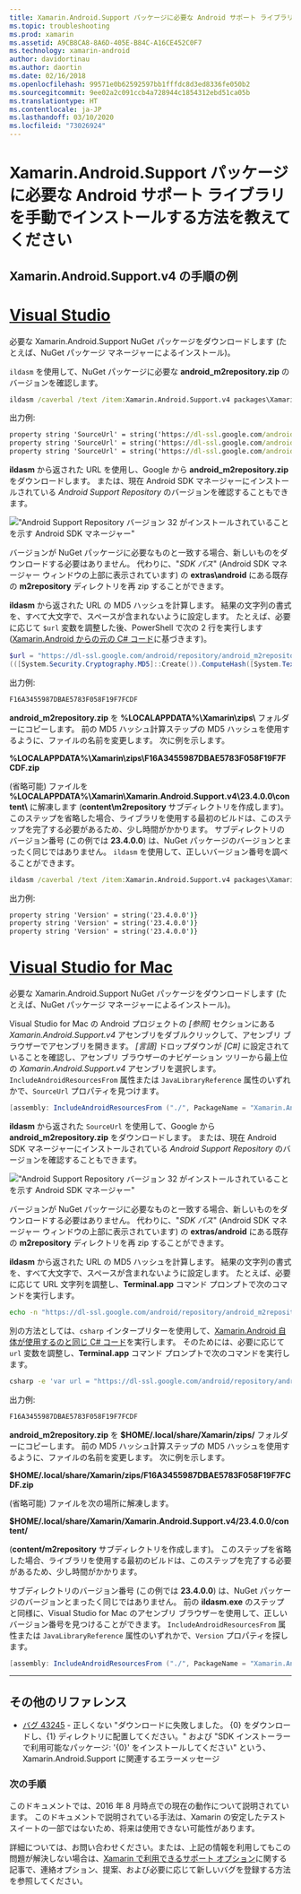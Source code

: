 ```yaml
---
title: Xamarin.Android.Support パッケージに必要な Android サポート ライブラリを手動でインストールする方法を教えてください
ms.topic: troubleshooting
ms.prod: xamarin
ms.assetid: A9CB8CA8-8A6D-405E-B84C-A16CE452C0F7
ms.technology: xamarin-android
author: davidortinau
ms.author: daortin
ms.date: 02/16/2018
ms.openlocfilehash: 99571e0b62592597bb1fffdc8d3ed8336fe050b2
ms.sourcegitcommit: 9ee02a2c091ccb4a728944c1854312ebd51ca05b
ms.translationtype: HT
ms.contentlocale: ja-JP
ms.lasthandoff: 03/10/2020
ms.locfileid: "73026924"
---
```

# <a name="how-can-i-manually-install-the-android-support-libraries-required-by-the-xamarinandroidsupport-packages"></a>Xamarin.Android.Support パッケージに必要な Android サポート ライブラリを手動でインストールする方法を教えてください

## <a name="example-steps-for-xamarinandroidsupportv4"></a>Xamarin.Android.Support.v4 の手順の例 

# <a name="visual-studio"></a>[Visual Studio](#tab/windows)

必要な Xamarin.Android.Support NuGet パッケージをダウンロードします (たとえば、NuGet パッケージ マネージャーによるインストール)。

`ildasm` を使用して、NuGet パッケージに必要な **android_m2repository.zip** のバージョンを確認します。

```cmd
ildasm /caverbal /text /item:Xamarin.Android.Support.v4 packages\Xamarin.Android.Support.v4.23.4.0.1\lib\MonoAndroid403\Xamarin.Android.Support.v4.dll | findstr SourceUrl
```

出力例:

```cmd
property string 'SourceUrl' = string('https://dl-ssl.google.com/android/repository/android_m2repository_r32.zip')
property string 'SourceUrl' = string('https://dl-ssl.google.com/android/repository/android_m2repository_r32.zip')
property string 'SourceUrl' = string('https://dl-ssl.google.com/android/repository/android_m2repository_r32.zip')
```

**ildasm** から返された URL を使用し、Google から **android\_m2repository.zip** をダウンロードします。 または、現在 Android SDK マネージャーにインストールされている _Android Support Repository_ のバージョンを確認することもできます。

!["Android Support Repository バージョン 32 がインストールされていることを示す Android SDK マネージャー"](install-android-support-library-images/sdk-extras.png)

バージョンが NuGet パッケージに必要なものと一致する場合、新しいものをダウンロードする必要はありません。 代わりに、"_SDK パス_" (Android SDK マネージャー ウィンドウの上部に表示されています) の **extras\\android** にある既存の **m2repository** ディレクトリを再 zip することができます。

**ildasm** から返された URL の MD5 ハッシュを計算します。 結果の文字列の書式を、すべて大文字で、スペースが含まれないように設定します。 たとえば、必要に応じて `$url` 変数を調整した後、PowerShell で次の 2 行を実行します ([Xamarin.Android からの元の C# コード](https://github.com/xamarin/xamarin-android/blob/8e8a4dd90f26eb39172876cc52181b6639e20524/src/Xamarin.Android.Build.Tasks/Tasks/GetAdditionalResourcesFromAssemblies.cs#L208)に基づきます)。

```powershell
$url = "https://dl-ssl.google.com/android/repository/android_m2repository_r32.zip"
(([System.Security.Cryptography.MD5]::Create()).ComputeHash([System.Text.Encoding]::UTF8.GetBytes($url)) | %{ $_.ToString("X02") }) -join ""
```

出力例:

```powershell
F16A3455987DBAE5783F058F19F7FCDF
```

**android\_m2repository.zip** を **%LOCALAPPDATA%\\Xamarin\\zips\\** フォルダーにコピーします。 前の MD5 ハッシュ計算ステップの MD5 ハッシュを使用するように、ファイルの名前を変更します。 次に例を示します。

**%LOCALAPPDATA%\\Xamarin\\zips\\F16A3455987DBAE5783F058F19F7FCDF.zip**

(省略可能) ファイルを **%LOCALAPPDATA%\\Xamarin\\Xamarin.Android.Support.v4\\23.4.0.0\\content\\** に解凍します (**content\\m2repository** サブディレクトリを作成します)。 このステップを省略した場合、ライブラリを使用する最初のビルドは、このステップを完了する必要があるため、少し時間がかかります。
サブディレクトリのバージョン番号 (この例では **23.4.0.0**) は、NuGet パッケージのバージョンとまったく同じではありません。 `ildasm` を使用して、正しいバージョン番号を調べることができます。

```cmd
ildasm /caverbal /text /item:Xamarin.Android.Support.v4 packages\Xamarin.Android.Support.v4.23.4.0.1\lib\MonoAndroid403\Xamarin.Android.Support.v4.dll | findstr /C:"string 'Version'"
```

出力例:

```cmd
property string 'Version' = string('23.4.0.0')}
property string 'Version' = string('23.4.0.0')}
property string 'Version' = string('23.4.0.0')}
```

# <a name="visual-studio-for-mac"></a>[Visual Studio for Mac](#tab/macos)

必要な Xamarin.Android.Support NuGet パッケージをダウンロードします (たとえば、NuGet パッケージ マネージャーによるインストール)。

Visual Studio for Mac の Android プロジェクトの _[参照]_ セクションにある _Xamarin.Android.Support.v4_ アセンブリをダブルクリックして、アセンブリ ブラウザーでアセンブリを開きます。 _[言語]_ ドロップダウンが _[C#]_ に設定されていることを確認し、アセンブリ ブラウザーのナビゲーション ツリーから最上位の _Xamarin.Android.Support.v4_ アセンブリを選択します。 `IncludeAndroidResourcesFrom` 属性または `JavaLibraryReference` 属性のいずれかで、`SourceUrl` プロパティを見つけます。

```csharp
[assembly: IncludeAndroidResourcesFrom ("./", PackageName = "Xamarin.Android.Support.v4", SourceUrl = "https://dl-ssl.google.com/android/repository/android_m2repository_r32.zip", EmbeddedArchive = "m2repository/com/android/support/support-v4/23.4.0/support-v4-23.4.0.aar", Version = "23.4.0.0")]
```

**ildasm** から返された `SourceUrl` を使用して、Google から **android\_m2repository.zip** をダウンロードします。 または、現在 Android SDK マネージャーにインストールされている _Android Support Repository_ のバージョンを確認することもできます。

!["Android Support Repository バージョン 32 がインストールされていることを示す Android SDK マネージャー"](install-android-support-library-images/sdk-extras.png)

バージョンが NuGet パッケージに必要なものと一致する場合、新しいものをダウンロードする必要はありません。 代わりに、"_SDK パス_" (Android SDK マネージャー ウィンドウの上部に表示されています) の **extras/android** にある既存の **m2repository** ディレクトリを再 zip することができます。

**ildasm** から返された URL の MD5 ハッシュを計算します。 結果の文字列の書式を、すべて大文字で、スペースが含まれないように設定します。 たとえば、必要に応じて URL 文字列を調整し、**Terminal.app** コマンド プロンプトで次のコマンドを実行します。

```bash
echo -n "https://dl-ssl.google.com/android/repository/android_m2repository_r32.zip" | md5 | tr '[:lower:]' '[:upper:]'
```

別の方法としては、`csharp` インタープリターを使用して、[Xamarin.Android 自体が使用するのと同じ C# コード](https://github.com/xamarin/xamarin-android/blob/8e8a4dd90f26eb39172876cc52181b6639e20524/src/Xamarin.Android.Build.Tasks/Tasks/GetAdditionalResourcesFromAssemblies.cs#L208)を実行します。
そのためには、必要に応じて `url` 変数を調整し、**Terminal.app** コマンド プロンプトで次のコマンドを実行します。

```bash
csharp -e 'var url = "https://dl-ssl.google.com/android/repository/android_m2repository_r32.zip"; string.Concat((System.Security.Cryptography.MD5.Create().ComputeHash(System.Text.Encoding.UTF8.GetBytes(url))).Select(b => b.ToString("X02")))'
```

出力例:

```bash
F16A3455987DBAE5783F058F19F7FCDF
```

**android\_m2repository.zip** を **$HOME/.local/share/Xamarin/zips/** フォルダーにコピーします。 前の MD5 ハッシュ計算ステップの MD5 ハッシュを使用するように、ファイルの名前を変更します。 次に例を示します。

**$HOME/.local/share/Xamarin/zips/F16A3455987DBAE5783F058F19F7FCDF.zip**

(省略可能) ファイルを次の場所に解凍します。 

**$HOME/.local/share/Xamarin/Xamarin.Android.Support.v4/23.4.0.0/content/**

(**content/m2repository** サブディレクトリを作成します)。 このステップを省略した場合、ライブラリを使用する最初のビルドは、このステップを完了する必要があるため、少し時間がかかります。

サブディレクトリのバージョン番号 (この例では **23.4.0.0**) は、NuGet パッケージのバージョンとまったく同じではありません。 前の **ildasm.exe** のステップと同様に、Visual Studio for Mac のアセンブリ ブラウザーを使用して、正しいバージョン番号を見つけることができます。 `IncludeAndroidResourcesFrom` 属性または `JavaLibraryReference` 属性のいずれかで、`Version` プロパティを探します。

```csharp
[assembly: IncludeAndroidResourcesFrom ("./", PackageName = "Xamarin.Android.Support.v4", SourceUrl = "https://dl-ssl.google.com/android/repository/android_m2repository_r32.zip", EmbeddedArchive = "m2repository/com/android/support/support-v4/23.4.0/support-v4-23.4.0.aar", Version = "23.4.0.0")]
```

-----

## <a name="additional-references"></a>その他のリファレンス

- [バグ 43245](https://bugzilla.xamarin.com/show_bug.cgi?id=43245) - 正しくない "ダウンロードに失敗しました。 {0} をダウンロードし、{1} ディレクトリに配置してください。" および "SDK インストーラーで利用可能なパッケージ: '{0}' をインストールしてください" という、Xamarin.Android.Support に関連するエラーメッセージ

### <a name="next-steps"></a>次の手順

このドキュメントでは、2016 年 8 月時点での現在の動作について説明されています。 このドキュメントで説明されている手法は、Xamarin の安定したテスト スイートの一部ではないため、将来は使用できない可能性があります。

詳細については、お問い合わせください。または、上記の情報を利用してもこの問題が解決しない場合は、[Xamarin で利用できるサポート オプション](~/cross-platform/troubleshooting/support-options.md)に関する記事で、連絡オプション、提案、および必要に応じて新しいバグを登録する方法を参照してください。
